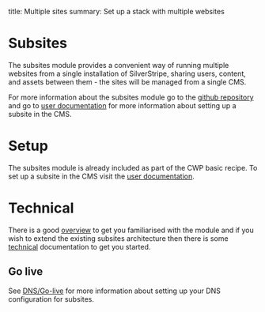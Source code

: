 title: Multiple sites
summary: Set up a stack with multiple websites

# Subsites

The subsites module provides a convenient way of running multiple websites from a single installation of SilverStripe, sharing users, content, and assets between them - the sites will be managed from a single CMS.

For more information about the subsites module go to the [github repository](https://github.com/silverstripe/silverstripe-subsites/) and go to [user documentation](https://userhelp.silverstripe.org/en/optional_features/working_with_multiple_sites/) for more information about setting up a subsite in the CMS.

# Setup

The subsites module is already included as part of the CWP basic recipe. To set up a subsite in the CMS visit the [user documentation](https://userhelp.silverstripe.org/en/optional_features/working_with_multiple_sites/set_up).

# Technical

There is a good [overview](https://github.com/silverstripe/silverstripe-subsites/blob/1.2/docs/en/introduction.md) to get you familiarised with the module and if you wish to extend the existing subsites architecture then there is some [technical](https://github.com/silverstripe/silverstripe-subsites/blob/1.2/docs/en/technical.md) documentation to get you started.

## Go live

See [DNS/Go-live](https://www.cwp.govt.nz/working-with-cwp/instance-management/dns-go-live/) for more information about setting up your DNS configuration for subsites.
